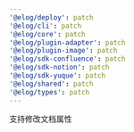 ```yaml
---
'@elog/deploy': patch
'@elog/cli': patch
'@elog/core': patch
'@elog/plugin-adapter': patch
'@elog/plugin-image': patch
'@elog/sdk-confluence': patch
'@elog/sdk-notion': patch
'@elog/sdk-yuque': patch
'@elog/shared': patch
'@elog/types': patch
---
```


支持修改文档属性
